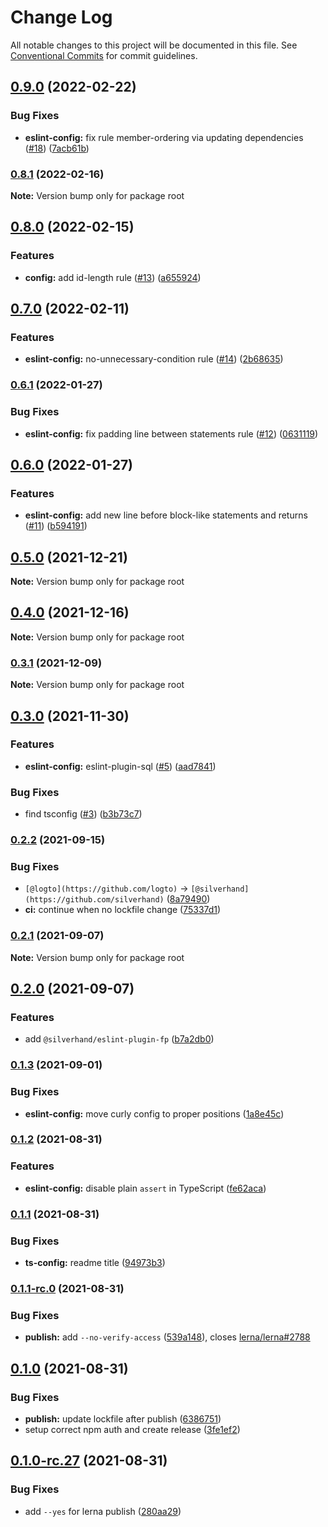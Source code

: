 # Change Log

All notable changes to this project will be documented in this file.
See [Conventional Commits](https://conventionalcommits.org) for commit guidelines.

## [0.9.0](https://github.com/silverhand-io/configs/compare/v0.8.1...v0.9.0) (2022-02-22)


### Bug Fixes

* **eslint-config:** fix rule member-ordering via updating dependencies ([#18](https://github.com/silverhand-io/configs/issues/18)) ([7acb61b](https://github.com/silverhand-io/configs/commit/7acb61b5532252fe9ff5907e2db1e9b186cd65f1))



### [0.8.1](https://github.com/silverhand-io/configs/compare/v0.8.0...v0.8.1) (2022-02-16)

**Note:** Version bump only for package root





## [0.8.0](https://github.com/silverhand-io/configs/compare/v0.7.0...v0.8.0) (2022-02-15)


### Features

* **config:** add id-length rule ([#13](https://github.com/silverhand-io/configs/issues/13)) ([a655924](https://github.com/silverhand-io/configs/commit/a6559248956ad8aa2c358083f9d31a76953a59fc))



## [0.7.0](https://github.com/silverhand-io/configs/compare/v0.6.1...v0.7.0) (2022-02-11)


### Features

* **eslint-config:** no-unnecessary-condition rule ([#14](https://github.com/silverhand-io/configs/issues/14)) ([2b68635](https://github.com/silverhand-io/configs/commit/2b68635772bf965b5b01fb3e4041878d558c2a68))



### [0.6.1](https://github.com/silverhand-io/configs/compare/v0.6.0...v0.6.1) (2022-01-27)


### Bug Fixes

* **eslint-config:** fix padding line between statements rule ([#12](https://github.com/silverhand-io/configs/issues/12)) ([0631119](https://github.com/silverhand-io/configs/commit/063111956a78d85edc697047d3f9cb92f0cd4fc1))



## [0.6.0](https://github.com/silverhand-io/configs/compare/v0.5.0...v0.6.0) (2022-01-27)


### Features

* **eslint-config:** add new line before block-like statements and returns ([#11](https://github.com/silverhand-io/configs/issues/11)) ([b594191](https://github.com/silverhand-io/configs/commit/b594191c7c4806159efde7c02aea8f02aa06c47b))



## [0.5.0](https://github.com/silverhand-io/configs/compare/v0.4.0...v0.5.0) (2021-12-21)

**Note:** Version bump only for package root





## [0.4.0](https://github.com/silverhand-io/configs/compare/v0.3.1...v0.4.0) (2021-12-16)

**Note:** Version bump only for package root





### [0.3.1](https://github.com/silverhand-io/configs/compare/v0.3.0...v0.3.1) (2021-12-09)

**Note:** Version bump only for package root





## [0.3.0](https://github.com/silverhand-io/configs/compare/v0.2.2...v0.3.0) (2021-11-30)


### Features

* **eslint-config:** eslint-plugin-sql ([#5](https://github.com/silverhand-io/configs/issues/5)) ([aad7841](https://github.com/silverhand-io/configs/commit/aad7841ec3ec62113f359303d9869aefc4e98085))


### Bug Fixes

* find tsconfig ([#3](https://github.com/silverhand-io/configs/issues/3)) ([b3b73c7](https://github.com/silverhand-io/configs/commit/b3b73c732a8f661376b69c85ffbfa2781e755711))



### [0.2.2](https://github.com/silverhand-io/configs/compare/v0.2.1...v0.2.2) (2021-09-15)


### Bug Fixes

* `[@logto](https://github.com/logto)` -> `[@silverhand](https://github.com/silverhand)` ([8a79490](https://github.com/silverhand-io/configs/commit/8a79490f46a16fa84f235a62adfe77268f51cf53))
* **ci:** continue when no lockfile change ([75337d1](https://github.com/silverhand-io/configs/commit/75337d1edca4ad8e1e6362b97e130bf13299bc2f))



### [0.2.1](https://github.com/silverhand-io/configs/compare/v0.2.0...v0.2.1) (2021-09-07)

**Note:** Version bump only for package root





## [0.2.0](https://github.com/silverhand-io/configs/compare/v0.1.3...v0.2.0) (2021-09-07)


### Features

* add `@silverhand/eslint-plugin-fp` ([b7a2db0](https://github.com/silverhand-io/configs/commit/b7a2db0c2b27fc92a214ce8db1d73df18c294b9b))



### [0.1.3](https://github.com/silverhand-io/configs/compare/v0.1.2...v0.1.3) (2021-09-01)


### Bug Fixes

* **eslint-config:** move curly config to proper positions ([1a8e45c](https://github.com/silverhand-io/configs/commit/1a8e45cba7c9ed864a0a5ca3c48796f90359a534))



### [0.1.2](https://github.com/silverhand-io/configs/compare/v0.1.1...v0.1.2) (2021-08-31)


### Features

* **eslint-config:** disable plain `assert` in TypeScript ([fe62aca](https://github.com/silverhand-io/configs/commit/fe62acaf76f8e628db3e29ed43cafe66e611d535))



### [0.1.1](https://github.com/silverhand-io/configs/compare/v0.1.1-rc.0...v0.1.1) (2021-08-31)


### Bug Fixes

* **ts-config:** readme title ([94973b3](https://github.com/silverhand-io/configs/commit/94973b3bcc961990cf62b1acfc9acba1a0061aa9))



### [0.1.1-rc.0](https://github.com/silverhand-io/configs/compare/v0.1.0...v0.1.1-rc.0) (2021-08-31)


### Bug Fixes

* **publish:** add `--no-verify-access` ([539a148](https://github.com/silverhand-io/configs/commit/539a148d98618c29e75f8b78b9237eb6f81dfa7e)), closes [lerna/lerna#2788](https://github.com/lerna/lerna/issues/2788)



## [0.1.0](https://github.com/silverhand-io/configs/compare/v0.1.0-rc.27...v0.1.0) (2021-08-31)


### Bug Fixes

* **publish:** update lockfile after publish ([6386751](https://github.com/silverhand-io/configs/commit/6386751021ebfdde34e4eaac0768e4e484fd80ac))
* setup correct npm auth and create release ([3fe1ef2](https://github.com/silverhand-io/configs/commit/3fe1ef23f680cbc7f99d4049b6b326db61a8b4f7))



## [0.1.0-rc.27](https://github.com/silverhand-io/configs/compare/v0.1.0-rc.26...v0.1.0-rc.27) (2021-08-31)


### Bug Fixes

* add `--yes` for lerna publish ([280aa29](https://github.com/silverhand-io/configs/commit/280aa29180d493a53facbd698da91396e9fc40e3))
